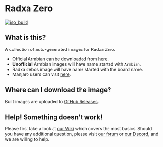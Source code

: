 # Radxa Zero
[![iso_build](https://github.com/radxa-build/radxa-zero/workflows/Build/badge.svg)](https://github.com/radxa-build/radxa-zero/actions/workflows/build.yml)

## What is this?

A collection of auto-generated images for Radxa Zero.

* Official Armbian can be downloaded from [here](https://www.armbian.com/radxa-zero/).
* **Unofficial** Armbian images will have name started with `Armbian`.
* Radxa debos image will have name started with the board name.
* Manjaro users can visit [here](https://github.com/manjaro-arm/radxa-zero-images).

## Where can I download the image?

Built images are uploaded to [GitHub Releases](https://github.com/radxa-build/radxa-zero/releases/latest).

## Help! Something doesn't work!

Please first take a look at [our Wiki](https://wiki.radxa.com/Home) which covers the most basics.
Should you have any additional question, please visit [our forum](https://rock.sh/go) or [our Discord](https://rock.sh/go), and we are willing to help.
